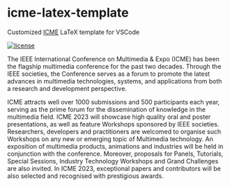 # icme-latex-template

Customized [ICME](https://ieeexplore.ieee.org/xpl/conhome/1000477/all-proceedings) LaTeX template for VSCode

[![license](https://img.shields.io/github/license/george-chou/LaTeX-Paper-Template.svg)](https://github.com/george-chou/LaTeX-Paper-Template/blob/master/LICENSE)

The IEEE International Conference on Multimedia & Expo (ICME) has been the flagship multimedia conference for the past two decades. Through the IEEE societies, the Conference serves as a forum to promote the latest advances in multimedia technologies, systems, and applications from both a research and development perspective.

ICME attracts well over 1000 submissions and 500 participants each year, serving as the prime forum for the dissemination of knowledge in the multimedia field. ICME 2023 will showcase high quality oral and poster presentations, as well as feature Workshops sponsored by IEEE societies. Researchers, developers and practitioners are welcomed to organise such Workshops on any new or emerging topic of Multimedia technology. An exposition of multimedia products, animations and industries will be held in conjunction with the conference. Moreover, proposals for Panels, Tutorials, Special Sessions, Industry Technology Workshops and Grand Challenges are also invited. In ICME 2023, exceptional papers and contributors will be also selected and recognised with prestigious awards.